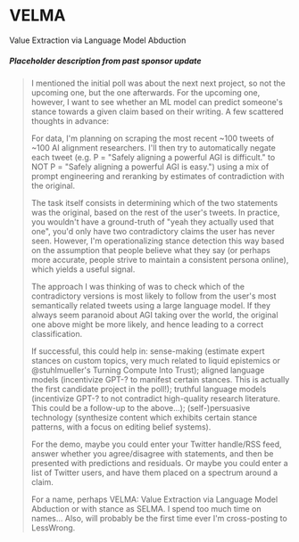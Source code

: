 # VELMA

Value Extraction via Language Model Abduction

##### Placeholder description from past sponsor update


>    I mentioned the initial poll was about the next next project, so not the upcoming one, but the one afterwards. For the upcoming one, however, I want to see whether an ML model can predict someone's stance towards a given claim based on their writing. A few scattered thoughts in advance:
>
>    For data, I'm planning on scraping the most recent ~100 tweets of ~100 AI alignment researchers. I'll then try to automatically negate each tweet (e.g. P = "Safely aligning a powerful AGI is difficult." to NOT P = "Safely aligning a powerful AGI is easy.") using a mix of prompt engineering and reranking by estimates of contradiction with the original.
>    
>    The task itself consists in determining which of the two statements was the original, based on the rest of the user's tweets. In practice, you wouldn't have a ground-truth of "yeah they actually used that one", you'd only have two contradictory claims the user has never seen. However, I'm operationalizing stance detection this way based on the assumption that people believe what they say (or perhaps more accurate, people strive to maintain a consistent persona online), which yields a useful signal.
>    
>    The approach I was thinking of was to check which of the contradictory versions is most likely to follow from the user's most semantically related tweets using a large language model. If they always seem paranoid about AGI taking over the world, the original one above might be more likely, and hence leading to a correct classification.
>    
>    If successful, this could help in:
>        sense-making (estimate expert stances on custom topics, very much related to liquid epistemics or @stuhlmueller's Turning Compute Into Trust);
>        aligned language models (incentivize GPT-? to manifest certain stances. This is actually the first candidate project in the poll!);
>        truthful language models (incentivize GPT-? to not contradict high-quality research literature. This could be a follow-up to the above...);
>        (self-)persuasive technology (synthesize content which exhibits certain stance patterns, with a focus on editing belief systems).
>        
>    For the demo, maybe you could enter your Twitter handle/RSS feed, answer whether you agree/disagree with statements, and then be presented with predictions and residuals. Or maybe you could enter a list of Twitter users, and have them placed on a spectrum around a claim.
>    
>    For a name, perhaps VELMA: Value Extraction via Language Model Abduction or with stance as SELMA. I spend too much time on names... Also, will probably be the first time ever I'm cross-posting to LessWrong.
